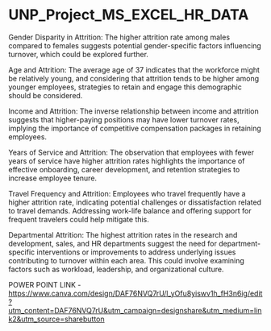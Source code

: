 # UNP_Project_MS_EXCEL_HR_DATA
Gender Disparity in Attrition: The higher attrition rate among males compared to females suggests potential gender-specific factors influencing turnover, which could be explored further.

Age and Attrition: The average age of 37 indicates that the workforce might be relatively young, and considering that attrition tends to be higher among younger employees, strategies to retain and engage this demographic should be considered.

Income and Attrition: The inverse relationship between income and attrition suggests that higher-paying positions may have lower turnover rates, implying the importance of competitive compensation packages in retaining employees.

Years of Service and Attrition: The observation that employees with fewer years of service have higher attrition rates highlights the importance of effective onboarding, career development, and retention strategies to increase employee tenure.

Travel Frequency and Attrition: Employees who travel frequently have a higher attrition rate, indicating potential challenges or dissatisfaction related to travel demands. Addressing work-life balance and offering support for frequent travelers could help mitigate this.

Departmental Attrition: The highest attrition rates in the research and development, sales, and HR departments suggest the need for department-specific interventions or improvements to address underlying issues contributing to turnover within each area. This could involve examining factors such as workload, leadership, and organizational culture. 

POWER POINT LINK - https://www.canva.com/design/DAF76NVQ7rU/l_yOfu8yiswv1h_fH3n6ig/edit?utm_content=DAF76NVQ7rU&utm_campaign=designshare&utm_medium=link2&utm_source=sharebutton


